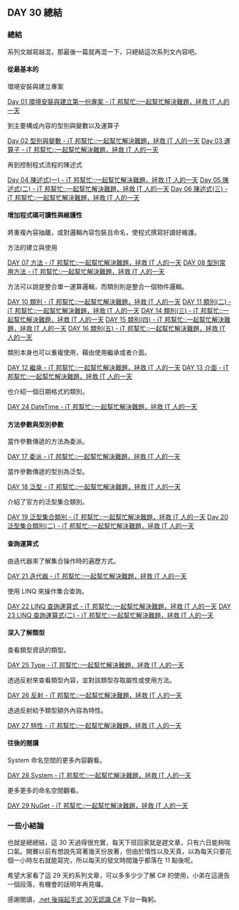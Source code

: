 ## DAY 30 總結

### 總結

系列文越寫越混，那最後一篇就再混一下，只總結這次系列文內容吧。

#### 從最基本的

環境安裝與建立專案

[Day 01 環境安裝與建立第一份專案 - iT 邦幫忙::一起幫忙解決難題，拯救 IT 人的一天]

到主要構成內容的型別與變數以及運算子

[Day 02 型別與變數 - iT 邦幫忙::一起幫忙解決難題，拯救 IT 人的一天]
[Day 03 運算子 - iT 邦幫忙::一起幫忙解決難題，拯救 IT 人的一天]

再到控制程式流程的陳述式

[Day 04 陳述式(一) - iT 邦幫忙::一起幫忙解決難題，拯救 IT 人的一天]
[Day 05 陳述式(二) - iT 邦幫忙::一起幫忙解決難題，拯救 IT 人的一天]
[Day 06 陳述式(三) - iT 邦幫忙::一起幫忙解決難題，拯救 IT 人的一天]

#### 增加程式碼可讀性與維護性

將重複內容抽離，或對邏輯內容包裝且命名，使程式撰寫好讀好維護。

方法的建立與使用

[DAY 07 方法 - iT 邦幫忙::一起幫忙解決難題，拯救 IT 人的一天]
[DAY 08 型別常用方法 - iT 邦幫忙::一起幫忙解決難題，拯救 IT 人的一天]

方法可以說是整合單一運算邏輯，而類別則是整合一個物件邏輯。

[DAY 10 類別 - iT 邦幫忙::一起幫忙解決難題，拯救 IT 人的一天]
[DAY 11 類別(二) - iT 邦幫忙::一起幫忙解決難題，拯救 IT 人的一天]
[DAY 14 類別(三) - iT 邦幫忙::一起幫忙解決難題，拯救 IT 人的一天]
[DAY 15 類別(四) - iT 邦幫忙::一起幫忙解決難題，拯救 IT 人的一天]
[DAY 16 類別(五) - iT 邦幫忙::一起幫忙解決難題，拯救 IT 人的一天]

類別本身也可以重複使用，藉由使用繼承或者介面。

[DAY 12 繼承 - iT 邦幫忙::一起幫忙解決難題，拯救 IT 人的一天]
[DAY 13 介面 - iT 邦幫忙::一起幫忙解決難題，拯救 IT 人的一天]

也介紹一個日期格式的類別。

[DAY 24 DateTime - iT 邦幫忙::一起幫忙解決難題，拯救 IT 人的一天]

#### 方法參數與型別參數

當作參數傳遞的方法為委派。

[DAY 17 委派 - iT 邦幫忙::一起幫忙解決難題，拯救 IT 人的一天]

當作參數傳遞的型別為泛型。

[DAY 18 泛型 - iT 邦幫忙::一起幫忙解決難題，拯救 IT 人的一天]

介紹了官方的泛型集合類別。

[DAY 19 泛型集合類別 - iT 邦幫忙::一起幫忙解決難題，拯救 IT 人的一天]
[Day 20 泛型集合類別(二) - iT 邦幫忙::一起幫忙解決難題，拯救 IT 人的一天]

#### 查詢運算式

由迭代器來了解集合操作時的遍歷方式。

[DAY 21 迭代器 - iT 邦幫忙::一起幫忙解決難題，拯救 IT 人的一天]

使用 LINQ 來操作集合查詢。

[DAY 22 LINQ 查詢運算式 - iT 邦幫忙::一起幫忙解決難題，拯救 IT 人的一天]
[DAY 23 LINQ 查詢運算式(二) - iT 邦幫忙::一起幫忙解決難題，拯救 IT 人的一天]

#### 深入了解類型

查看類型資訊的類型。

[DAY 25 Type - iT 邦幫忙::一起幫忙解決難題，拯救 IT 人的一天]

透過反射來查看類型內容，並對該類型存取屬性或使用方法。

[DAY 26 反射 - iT 邦幫忙::一起幫忙解決難題，拯救 IT 人的一天]

透過反射給予類型額外內容為特性。

[DAY 27 特性 - iT 邦幫忙::一起幫忙解決難題，拯救 IT 人的一天]

#### 往後的閱讀

System 命名空間的更多內容觀看。

[DAY 28 System - iT 邦幫忙::一起幫忙解決難題，拯救 IT 人的一天]

更多更多的命名空間觀看。

[DAY 29 NuGet - iT 邦幫忙::一起幫忙解決難題，拯救 IT 人的一天]

### 一些小結論

也就是總總結，這 30 天過得很充實，每天下班回家就是趕文章，只有六日能夠喘口氣。開賽以前有想說先寫著幾天份放著，但由於惰性以及天真，以為每天只要花個一小時左右就能寫完，所以每天的發文時間幾乎都落在 11 點後呢。

希望大家看了這 29 天的系列文章，可以多多少少了解 C# 的使用，小弟在這邊告一個段落，有機會的話明年再見囉。

感謝閱讀，[.net 後端起手式 30天認識 C#] 下台一鞠躬。

[Day 01 環境安裝與建立第一份專案 - iT 邦幫忙::一起幫忙解決難題，拯救 IT 人的一天]: https://ithelp.ithome.com.tw/articles/10200919
[Day 02 型別與變數 - iT 邦幫忙::一起幫忙解決難題，拯救 IT 人的一天]: https://ithelp.ithome.com.tw/articles/10200926
[Day 03 運算子 - iT 邦幫忙::一起幫忙解決難題，拯救 IT 人的一天]: https://ithelp.ithome.com.tw/articles/10201259
[Day 04 陳述式(一) - iT 邦幫忙::一起幫忙解決難題，拯救 IT 人的一天]: https://ithelp.ithome.com.tw/articles/10201411
[Day 05 陳述式(二) - iT 邦幫忙::一起幫忙解決難題，拯救 IT 人的一天]: https://ithelp.ithome.com.tw/articles/10201698
[Day 06 陳述式(三) - iT 邦幫忙::一起幫忙解決難題，拯救 IT 人的一天]: https://ithelp.ithome.com.tw/articles/10201954
[DAY 09 陳述式(四) - iT 邦幫忙::一起幫忙解決難題，拯救 IT 人的一天]: https://ithelp.ithome.com.tw/articles/10203206
[DAY 07 方法 - iT 邦幫忙::一起幫忙解決難題，拯救 IT 人的一天]: https://ithelp.ithome.com.tw/articles/10202528
[DAY 08 型別常用方法 - iT 邦幫忙::一起幫忙解決難題，拯救 IT 人的一天]: https://ithelp.ithome.com.tw/articles/10202758
[DAY 10 類別 - iT 邦幫忙::一起幫忙解決難題，拯救 IT 人的一天]: https://ithelp.ithome.com.tw/articles/10203505
[DAY 11 類別(二) - iT 邦幫忙::一起幫忙解決難題，拯救 IT 人的一天]: https://ithelp.ithome.com.tw/articles/10203784
[DAY 14 類別(三) - iT 邦幫忙::一起幫忙解決難題，拯救 IT 人的一天]: https://ithelp.ithome.com.tw/articles/10204857
[DAY 15 類別(四) - iT 邦幫忙::一起幫忙解決難題，拯救 IT 人的一天]: https://ithelp.ithome.com.tw/articles/10205195
[DAY 16 類別(五) - iT 邦幫忙::一起幫忙解決難題，拯救 IT 人的一天]: https://ithelp.ithome.com.tw/articles/10205452
[DAY 12 繼承 - iT 邦幫忙::一起幫忙解決難題，拯救 IT 人的一天]: https://ithelp.ithome.com.tw/articles/10204036
[DAY 13 介面 - iT 邦幫忙::一起幫忙解決難題，拯救 IT 人的一天]: https://ithelp.ithome.com.tw/articles/10204417
[DAY 24 DateTime - iT 邦幫忙::一起幫忙解決難題，拯救 IT 人的一天]: https://ithelp.ithome.com.tw/articles/10207819
[DAY 17 委派 - iT 邦幫忙::一起幫忙解決難題，拯救 IT 人的一天]: https://ithelp.ithome.com.tw/articles/10205614
[DAY 18 泛型 - iT 邦幫忙::一起幫忙解決難題，拯救 IT 人的一天]: https://ithelp.ithome.com.tw/articles/10206125
[DAY 19 泛型集合類別 - iT 邦幫忙::一起幫忙解決難題，拯救 IT 人的一天]: https://ithelp.ithome.com.tw/articles/10206440
[Day 20 泛型集合類別(二) - iT 邦幫忙::一起幫忙解決難題，拯救 IT 人的一天]: https://ithelp.ithome.com.tw/articles/10206776
[DAY 21 迭代器 - iT 邦幫忙::一起幫忙解決難題，拯救 IT 人的一天]: https://ithelp.ithome.com.tw/articles/10207055
[DAY 22 LINQ 查詢運算式 - iT 邦幫忙::一起幫忙解決難題，拯救 IT 人的一天]: https://ithelp.ithome.com.tw/articles/10207338
[DAY 23 LINQ 查詢運算式(二) - iT 邦幫忙::一起幫忙解決難題，拯救 IT 人的一天]: https://ithelp.ithome.com.tw/articles/10207576
[DAY 25 Type - iT 邦幫忙::一起幫忙解決難題，拯救 IT 人的一天]: https://ithelp.ithome.com.tw/articles/10208023
[DAY 26 反射 - iT 邦幫忙::一起幫忙解決難題，拯救 IT 人的一天]: https://ithelp.ithome.com.tw/articles/10208281
[DAY 27 特性 - iT 邦幫忙::一起幫忙解決難題，拯救 IT 人的一天]: https://ithelp.ithome.com.tw/articles/10208489
[DAY 28 System - iT 邦幫忙::一起幫忙解決難題，拯救 IT 人的一天]: https://ithelp.ithome.com.tw/articles/10208669
[DAY 29 NuGet - iT 邦幫忙::一起幫忙解決難題，拯救 IT 人的一天]: https://ithelp.ithome.com.tw/articles/10208859
[.net 後端起手式 30天認識 C#]: https://ithelp.ithome.com.tw/users/20109525/ironman/1865